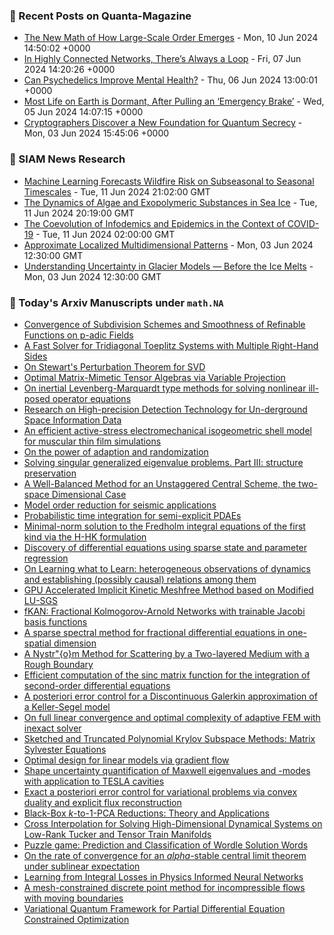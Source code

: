 ### 📝 Recent Posts on Quanta-Magazine
<!-- quanta starts -->
* <a href="https://www.quantamagazine.org/the-new-math-of-how-large-scale-order-emerges-20240610/">The New Math of How Large-Scale Order Emerges</a> - Mon, 10 Jun 2024 14:50:02 +0000
* <a href="https://www.quantamagazine.org/in-highly-connected-networks-theres-always-a-loop-20240607/">In Highly Connected Networks, There’s Always a Loop</a> - Fri, 07 Jun 2024 14:20:26 +0000
* <a href="https://www.quantamagazine.org/can-psychedelics-improve-mental-health-20240606/">Can Psychedelics Improve Mental Health?</a> - Thu, 06 Jun 2024 13:00:01 +0000
* <a href="https://www.quantamagazine.org/most-life-on-earth-is-dormant-after-pulling-an-emergency-brake-20240605/">Most Life on Earth is Dormant, After Pulling an ‘Emergency Brake’</a> - Wed, 05 Jun 2024 14:07:15 +0000
* <a href="https://www.quantamagazine.org/cryptographers-discover-a-new-foundation-for-quantum-secrecy-20240603/">Cryptographers Discover a New Foundation for Quantum Secrecy</a> - Mon, 03 Jun 2024 15:45:06 +0000
<!-- quanta ends -->

### 📝 SIAM News Research
<!-- siam-news starts -->
* <a href="https://sinews.siam.org/Details-Page/machine-learning-forecasts-wildfire-risk-on-subseasonal-to-seasonal-timescales">Machine Learning Forecasts Wildfire Risk on Subseasonal to Seasonal Timescales</a> - Tue, 11 Jun 2024 21:02:00 GMT
* <a href="https://sinews.siam.org/Details-Page/the-dynamics-of-algae-and-exopolymeric-substances-in-sea-ice">The Dynamics of Algae and Exopolymeric Substances in Sea Ice</a> - Tue, 11 Jun 2024 20:19:00 GMT
* <a href="https://sinews.siam.org/Details-Page/the-coevolution-of-infodemics-and-epidemics-in-the-context-of-covid-19">The Coevolution of Infodemics and Epidemics in the Context of COVID-19</a> - Tue, 11 Jun 2024 02:00:00 GMT
* <a href="https://sinews.siam.org/Details-Page/approximate-localized-multidimensional-patterns">Approximate Localized Multidimensional Patterns</a> - Mon, 03 Jun 2024 12:30:00 GMT
* <a href="https://sinews.siam.org/Details-Page/understanding-uncertainty-in-glacier-models-before-the-ice-melts">Understanding Uncertainty in Glacier Models — Before the Ice Melts</a> - Mon, 03 Jun 2024 12:30:00 GMT
<!-- siam-news ends -->

### 📝 Today's Arxiv Manuscripts under ``math.NA``
<!-- arxiv-math-na starts -->
* <a href="https://arxiv.org/abs/2406.06628">Convergence of Subdivision Schemes and Smoothness of Refinable Functions on p-adic Fields</a>
* <a href="https://arxiv.org/abs/2406.06734">A Fast Solver for Tridiagonal Toeplitz Systems with Multiple Right-Hand Sides</a>
* <a href="https://arxiv.org/abs/2406.06901">On Stewart's Perturbation Theorem for SVD</a>
* <a href="https://arxiv.org/abs/2406.06942">Optimal Matrix-Mimetic Tensor Algebras via Variable Projection</a>
* <a href="https://arxiv.org/abs/2406.07044">On inertial Levenberg-Marquardt type methods for solving nonlinear ill-posed operator equations</a>
* <a href="https://arxiv.org/abs/2406.07045">Research on High-precision Detection Technology for Un-derground Space Information Data</a>
* <a href="https://arxiv.org/abs/2406.07102">An efficient active-stress electromechanical isogeometric shell model for muscular thin film simulations</a>
* <a href="https://arxiv.org/abs/2406.07108">On the power of adaption and randomization</a>
* <a href="https://arxiv.org/abs/2406.07109">Solving singular generalized eigenvalue problems. Part III: structure preservation</a>
* <a href="https://arxiv.org/abs/2406.07185">A Well-Balanced Method for an Unstaggered Central Scheme, the two-space Dimensional Case</a>
* <a href="https://arxiv.org/abs/2406.07207">Model order reduction for seismic applications</a>
* <a href="https://arxiv.org/abs/2406.07220">Probabilistic time integration for semi-explicit PDAEs</a>
* <a href="https://arxiv.org/abs/2406.07303">Minimal-norm solution to the Fredholm integral equations of the first kind via the H-HK formulation</a>
* <a href="https://arxiv.org/abs/2406.06707">Discovery of differential equations using sparse state and parameter regression</a>
* <a href="https://arxiv.org/abs/2406.06812">On Learning what to Learn: heterogeneous observations of dynamics and establishing (possibly causal) relations among them</a>
* <a href="https://arxiv.org/abs/2406.07441">GPU Accelerated Implicit Kinetic Meshfree Method based on Modified LU-SGS</a>
* <a href="https://arxiv.org/abs/2406.07456">fKAN: Fractional Kolmogorov-Arnold Networks with trainable Jacobi basis functions</a>
* <a href="https://arxiv.org/abs/2210.08247">A sparse spectral method for fractional differential equations in one-spatial dimension</a>
* <a href="https://arxiv.org/abs/2303.02339">A Nystr"{o}m Method for Scattering by a Two-layered Medium with a Rough Boundary</a>
* <a href="https://arxiv.org/abs/2304.09676">Efficient computation of the sinc matrix function for the integration of second-order differential equations</a>
* <a href="https://arxiv.org/abs/2309.09036">A posteriori error control for a Discontinuous Galerkin approximation of a Keller-Segel model</a>
* <a href="https://arxiv.org/abs/2311.15738">On full linear convergence and optimal complexity of adaptive FEM with inexact solver</a>
* <a href="https://arxiv.org/abs/2311.16019">Sketched and Truncated Polynomial Krylov Subspace Methods: Matrix Sylvester Equations</a>
* <a href="https://arxiv.org/abs/2401.07806">Optimal design for linear models via gradient flow</a>
* <a href="https://arxiv.org/abs/2401.11890">Shape uncertainty quantification of Maxwell eigenvalues and -modes with application to TESLA cavities</a>
* <a href="https://arxiv.org/abs/2402.06429">Exact a posteriori error control for variational problems via convex duality and explicit flux reconstruction</a>
* <a href="https://arxiv.org/abs/2403.03905">Black-Box $k$-to-$1$-PCA Reductions: Theory and Applications</a>
* <a href="https://arxiv.org/abs/2403.12826">Cross Interpolation for Solving High-Dimensional Dynamical Systems on Low-Rank Tucker and Tensor Train Manifolds</a>
* <a href="https://arxiv.org/abs/2403.19433">Puzzle game: Prediction and Classification of Wordle Solution Words</a>
* <a href="https://arxiv.org/abs/2107.11076">On the rate of convergence for an $alpha$-stable central limit theorem under sublinear expectation</a>
* <a href="https://arxiv.org/abs/2305.17387">Learning from Integral Losses in Physics Informed Neural Networks</a>
* <a href="https://arxiv.org/abs/2404.17542">A mesh-constrained discrete point method for incompressible flows with moving boundaries</a>
* <a href="https://arxiv.org/abs/2405.16651">Variational Quantum Framework for Partial Differential Equation Constrained Optimization</a>
<!-- arxiv-math-na ends -->
